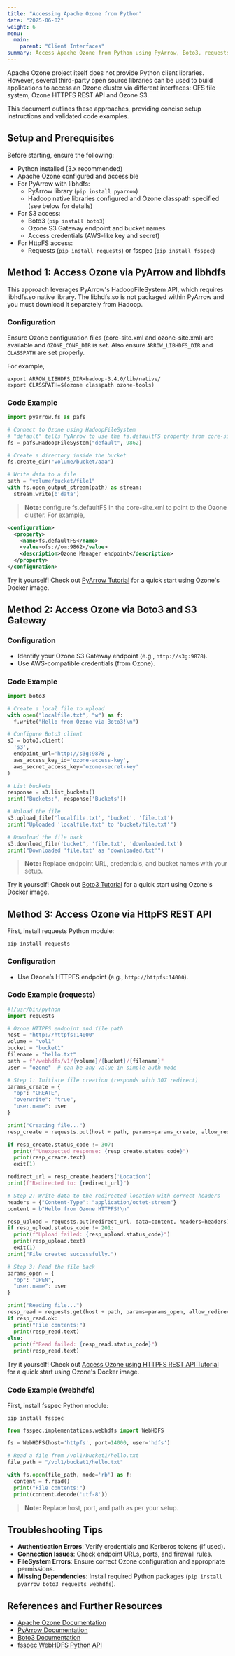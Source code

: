 ```yaml
---
title: "Accessing Apache Ozone from Python"
date: "2025-06-02"
weight: 6
menu:
  main:
    parent: "Client Interfaces"
summary: Access Apache Ozone from Python using PyArrow, Boto3, requests and fsspec WebHDFS libraries
---
```


<!--
Licensed to the Apache Software Foundation (ASF) under one or more
contributor license agreements.  See the NOTICE file distributed with
this work for additional information regarding copyright ownership.
The ASF licenses this file to You under the Apache License, Version 2.0
(the "License"); you may not use this file except in compliance with
the License.  You may obtain a copy of the License at

    http://www.apache.org/licenses/LICENSE-2.0

Unless required by applicable law or agreed to in writing, software
distributed under the License is distributed on an "AS IS" BASIS,
WITHOUT WARRANTIES OR CONDITIONS OF ANY KIND, either express or implied.
See the License for the specific language governing permissions and
limitations under the License.
-->

Apache Ozone project itself does not provide Python client libraries.
However, several third-party open source libraries can be used to build applications to access an Ozone cluster via
different interfaces: OFS file system, Ozone HTTPFS REST API and Ozone S3.

This document outlines these approaches, providing concise setup instructions and validated code examples.

## Setup and Prerequisites

Before starting, ensure the following:

- Python installed (3.x recommended)
- Apache Ozone configured and accessible
- For PyArrow with libhdfs:
  - PyArrow library (`pip install pyarrow`)
  - Hadoop native libraries configured and Ozone classpath specified (see below for details)
- For S3 access:
  - Boto3 (`pip install boto3`)
  - Ozone S3 Gateway endpoint and bucket names
  - Access credentials (AWS-like key and secret)
- For HttpFS access:
  - Requests (`pip install requests`) or fsspec (`pip install fsspec`)

## Method 1: Access Ozone via PyArrow and libhdfs

This approach leverages PyArrow's HadoopFileSystem API, which requires libhdfs.so native library.
The libhdfs.so is not packaged within PyArrow and you must download it separately from Hadoop.

### Configuration
Ensure Ozone configuration files (core-site.xml and ozone-site.xml) are available and `OZONE_CONF_DIR` is set.
Also ensure `ARROW_LIBHDFS_DIR` and `CLASSPATH` are set properly.

For example,
```shell
export ARROW_LIBHDFS_DIR=hadoop-3.4.0/lib/native/
export CLASSPATH=$(ozone classpath ozone-tools)
```

### Code Example
```python
import pyarrow.fs as pafs

# Connect to Ozone using HadoopFileSystem
# "default" tells PyArrow to use the fs.defaultFS property from core-site.xml
fs = pafs.HadoopFileSystem("default", 9862)

# Create a directory inside the bucket
fs.create_dir("volume/bucket/aaa")

# Write data to a file
path = "volume/bucket/file1"
with fs.open_output_stream(path) as stream:
  stream.write(b'data')
```
> **Note:** configure fs.defaultFS in the core-site.xml to point to the Ozone cluster. For example,
```xml
<configuration>
  <property>
    <name>fs.defaultFS</name>
    <value>ofs://om:9862</value>
    <description>Ozone Manager endpoint</description>
  </property>
</configuration>
```

Try it yourself! Check out [PyArrow Tutorial](recipe/PyArrowTutorial.md) for a quick start using Ozone's Docker image.

## Method 2: Access Ozone via Boto3 and S3 Gateway

### Configuration
- Identify your Ozone S3 Gateway endpoint (e.g., `http://s3g:9878`).
- Use AWS-compatible credentials (from Ozone).

### Code Example
```python
import boto3

# Create a local file to upload
with open("localfile.txt", "w") as f:
  f.write("Hello from Ozone via Boto3!\n")

# Configure Boto3 client
s3 = boto3.client(
  's3',
  endpoint_url='http://s3g:9878',
  aws_access_key_id='ozone-access-key',
  aws_secret_access_key='ozone-secret-key'
)

# List buckets
response = s3.list_buckets()
print("Buckets:", response['Buckets'])

# Upload the file
s3.upload_file('localfile.txt', 'bucket', 'file.txt')
print("Uploaded 'localfile.txt' to 'bucket/file.txt'")

# Download the file back
s3.download_file('bucket', 'file.txt', 'downloaded.txt')
print("Downloaded 'file.txt' as 'downloaded.txt'")
```
> **Note:** Replace endpoint URL, credentials, and bucket names with your setup.

Try it yourself! Check out [Boto3 Tutorial](../recipe/Boto3Tutorial.md) for a quick start using Ozone's Docker image.


## Method 3: Access Ozone via HttpFS REST API
First, install requests Python module:

```shell
pip install requests
```

### Configuration
- Use Ozone’s HTTPFS endpoint (e.g., `http://httpfs:14000`).

### Code Example (requests)
```python
#!/usr/bin/python
import requests

# Ozone HTTPFS endpoint and file path
host = "http://httpfs:14000"
volume = "vol1"
bucket = "bucket1"
filename = "hello.txt"
path = f"/webhdfs/v1/{volume}/{bucket}/{filename}"
user = "ozone"  # can be any value in simple auth mode

# Step 1: Initiate file creation (responds with 307 redirect)
params_create = {
  "op": "CREATE",
  "overwrite": "true",
  "user.name": user
}

print("Creating file...")
resp_create = requests.put(host + path, params=params_create, allow_redirects=False)

if resp_create.status_code != 307:
  print(f"Unexpected response: {resp_create.status_code}")
  print(resp_create.text)
  exit(1)

redirect_url = resp_create.headers['Location']
print(f"Redirected to: {redirect_url}")

# Step 2: Write data to the redirected location with correct headers
headers = {"Content-Type": "application/octet-stream"}
content = b"Hello from Ozone HTTPFS!\n"

resp_upload = requests.put(redirect_url, data=content, headers=headers)
if resp_upload.status_code != 201:
  print(f"Upload failed: {resp_upload.status_code}")
  print(resp_upload.text)
  exit(1)
print("File created successfully.")

# Step 3: Read the file back
params_open = {
  "op": "OPEN",
  "user.name": user
}

print("Reading file...")
resp_read = requests.get(host + path, params=params_open, allow_redirects=True)
if resp_read.ok:
  print("File contents:")
  print(resp_read.text)
else:
  print(f"Read failed: {resp_read.status_code}")
  print(resp_read.text)
```

Try it yourself! Check out [Access Ozone using HTTPFS REST API Tutorial](recipe/PythonRequestsOzoneHttpFS.md) for a quick start using Ozone's Docker image.


### Code Example (webhdfs)

First, install fsspec Python module:

```shell
pip install fsspec
```

```python
from fsspec.implementations.webhdfs import WebHDFS

fs = WebHDFS(host='httpfs', port=14000, user='hdfs')

# Read a file from /vol1/bucket1/hello.txt
file_path = "/vol1/bucket1/hello.txt"

with fs.open(file_path, mode='rb') as f:
  content = f.read()
  print("File contents:")
  print(content.decode('utf-8'))
```
> **Note:** Replace host, port, and path as per your setup.

## Troubleshooting Tips

- **Authentication Errors**: Verify credentials and Kerberos tokens (if used).
- **Connection Issues**: Check endpoint URLs, ports, and firewall rules.
- **FileSystem Errors**: Ensure correct Ozone configuration and appropriate permissions.
- **Missing Dependencies**: Install required Python packages (`pip install pyarrow boto3 requests webhdfs`).

## References and Further Resources

- [Apache Ozone Documentation](https://ozone.apache.org/docs/)
- [PyArrow Documentation](https://arrow.apache.org/docs/python/)
- [Boto3 Documentation](https://boto3.amazonaws.com/v1/documentation/api/latest/index.html)
- [fsspec WebHDFS Python API](https://filesystem-spec.readthedocs.io/en/latest/api.html#fsspec.implementations.webhdfs.WebHDFS)
